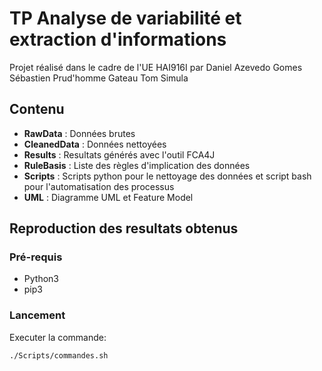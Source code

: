 # TP Analyse de variabilité et extraction d'informations

Projet réalisé dans le cadre de l'UE HAI916I par
Daniel Azevedo Gomes
Sébastien Prud'homme Gateau
Tom Simula

## Contenu
- **RawData** : Données brutes
- **CleanedData** : Données nettoyées
- **Results** : Resultats générés avec l'outil FCA4J
- **RuleBasis** : Liste des règles d'implication des données
- **Scripts** : Scripts python pour le nettoyage des données et script bash pour l'automatisation des processus
- **UML** : Diagramme UML et Feature Model

## Reproduction des resultats obtenus
### Pré-requis
- Python3
- pip3
### Lancement
Executer la commande:
``` bash
./Scripts/commandes.sh
```


